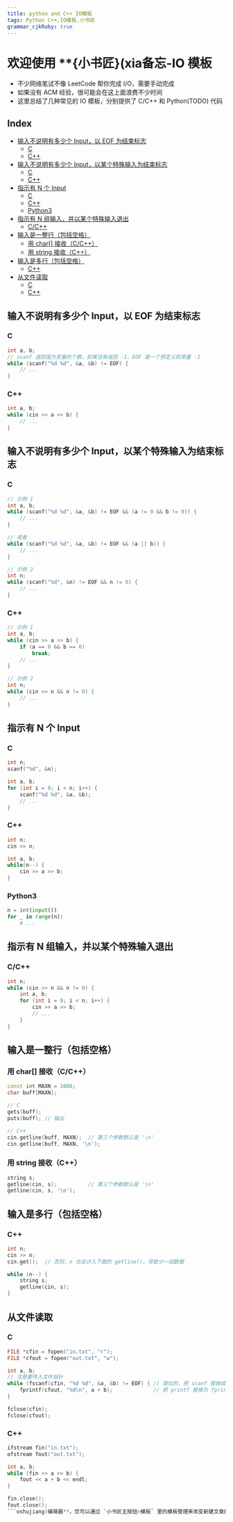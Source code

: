 ```yaml
---
title: python and C++ IO模板
tags: Python C++,IO模板,小书匠
grammar_cjkRuby: true
---
```



欢迎使用 **{小书匠}(xia备忘-IO 模板
===
- 不少网络笔试不像 LeetCode 帮你完成 I/O，需要手动完成
- 如果没有 ACM 经验，很可能会在这上面浪费不少时间
- 这里总结了几种常见的 IO 模板，分别提供了 C/C++ 和 Python(TODO) 代码

Index
---
<!-- TOC -->

- [输入不说明有多少个 Input，以 EOF 为结束标志](#输入不说明有多少个-input以-eof-为结束标志)
  - [C](#c)
  - [C++](#c)
- [输入不说明有多少个 Input，以某个特殊输入为结束标志](#输入不说明有多少个-input以某个特殊输入为结束标志)
  - [C](#c-1)
  - [C++](#c-1)
- [指示有 N 个 Input](#指示有-n-个-input)
  - [C](#c-2)
  - [C++](#c-2)
  - [Python3](#python3)
- [指示有 N 组输入，并以某个特殊输入退出](#指示有-n-组输入并以某个特殊输入退出)
  - [C/C++](#cc)
- [输入是一整行（包括空格）](#输入是一整行包括空格)
  - [用 char[] 接收（C/C++）](#用-char-接收cc)
  - [用 string 接收（C++）](#用-string-接收c)
- [输入是多行（包括空格）](#输入是多行包括空格)
  - [C++](#c-3)
- [从文件读取](#从文件读取)
  - [C](#c-3)
  - [C++](#c-4)

<!-- /TOC -->

## 输入不说明有多少个 Input，以 EOF 为结束标志

### C
```C
int a, b;
// scanf 返回值为变量的个数，如果没有返回 -1，EOF 是一个预定义的常量 -1
while (scanf("%d %d", &a, &b) != EOF) {  
    // ...
}
```

### C++
```C++
int a, b;
while (cin >> a >> b) {
    // ...
}
```


## 输入不说明有多少个 Input，以某个特殊输入为结束标志

### C
```C
// 示例 1
int a, b;
while (scanf("%d %d", &a, &b) != EOF && (a != 0 && b != 0)) {
    // ...
}

// 或者
while (scanf("%d %d", &a, &b) != EOF && (a || b)) {
    // ...
}

// 示例 2
int n;
while (scanf("%d", &n) != EOF && n != 0) {
    // ...
}
```

### C++
```C++
// 示例 1
int a, b;
while (cin >> a >> b) {
    if (a == 0 && b == 0)
        break;
    // ...
}

// 示例 2
int n;
while (cin >> n && n != 0) {
    // ...
}
```


## 指示有 N 个 Input

### C
```C
int n;
scanf("%d", &n);

int a, b;
for (int i = 0; i < n; i++) {
    scanf("%d %d", &a, &b);
    // ...
}
```

### C++
```C++
int n;
cin >> n;

int a, b;
while(n--) {
    cin >> a >> b;
}
```

### Python3
```Python
n = int(input())
for _ in range(n):
    # ...
```


## 指示有 N 组输入，并以某个特殊输入退出

### C/C++
```C++
int n;
while (cin >> n && n != 0) {
    int a, b;
    for (int i = 0; i < n; i++) {
        cin >> a >> b;
        // ...
    }
}
```


## 输入是一整行（包括空格）

### 用 char[] 接收（C/C++）
```C++
const int MAXN = 1000;
char buff[MAXN];

// C
gets(buff);
puts(buff); // 输出

// C++
cin.getline(buff, MAXN);  // 第三个参数默认是 '\n'
cin.getline(buff, MAXN, '\n');
```

### 用 string 接收（C++）
```C++
string s;
getline(cin, s);          // 第三个参数默认是 '\n'
getline(cin, s, '\n');
```


## 输入是多行（包括空格）

### C++
```C++
int n;
cin >> n;
cin.get();  // 否则，n 也会计入下面的 getline()，导致少一组数据

while (n--) {
    string s;
    getline(cin, s);
}
```


## 从文件读取

### C
```C
FILE *cfin = fopen("in.txt", "r");
FILE *cfout = fopen("out.txt", "w");

int a, b;
// 注意要传入文件指针
while (fscanf(cfin, "%d %d", &a, &b) != EOF) { // 类似的，把 scanf 替换成 fscanf
    fprintf(cfout, "%d\n", a + b);             // 把 printf 替换为 fprintf
}

fclose(cfin);
fclose(cfout);
```

### C++
```C++
ifstream fin("in.txt");
ofstream fout("out.txt");

int a, b;
while (fin >> a >> b) {
    fout << a + b << endl;
}

fin.close();
fout.close();
```oshujiang)编辑器**，您可以通过 `小书匠主按钮>模板` 里的模板管理来改变新建文章的内容。